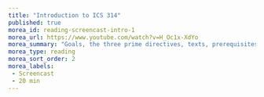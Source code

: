 ```yaml
---
title: "Introduction to ICS 314"
published: true
morea_id: reading-screencast-intro-1
morea_url: https://www.youtube.com/watch?v=H_Oc1x-XdYo
morea_summary: "Goals, the three prime directives, texts, prerequisites, what to do next"
morea_type: reading
morea_sort_order: 2
morea_labels:
 - Screencast
 - 20 min
---
```


